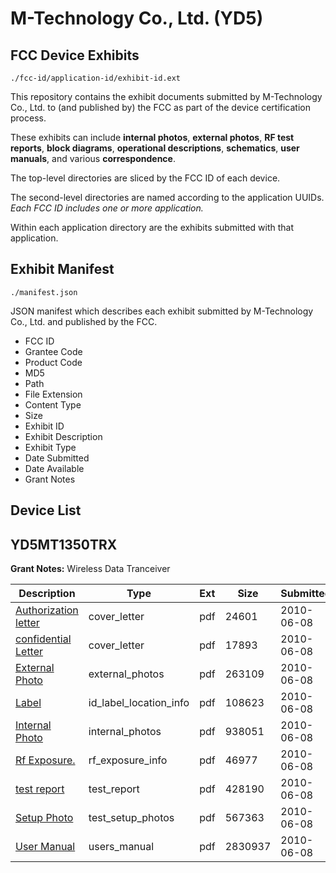 # M-Technology Co., Ltd. (YD5)
## FCC Device Exhibits

```
./fcc-id/application-id/exhibit-id.ext
```

This repository contains the exhibit documents submitted by M-Technology Co., Ltd. to (and published by) the FCC as part of the device certification process.

These exhibits can include **internal photos**, **external photos**, **RF test reports**, **block diagrams**, **operational descriptions**, **schematics**, **user manuals**, and various **correspondence**.

The top-level directories are sliced by the FCC ID of each device.

The second-level directories are named according to the application UUIDs. *Each FCC ID includes one or more application.*

Within each application directory are the exhibits submitted with that application. 

## Exhibit Manifest

```
./manifest.json
```

JSON manifest which describes each exhibit submitted by M-Technology Co., Ltd. and published by the FCC.

- FCC ID
- Grantee Code
- Product Code
- MD5
- Path
- File Extension
- Content Type
- Size
- Exhibit ID
- Exhibit Description
- Exhibit Type
- Date Submitted
- Date Available
- Grant Notes

## Device List
## YD5MT1350TRX
**Grant Notes:** Wireless Data Tranceiver

| Description | Type | Ext | Size | Submitted | Available |
| ----------- | ---- | --- | ---- | --------- | --------- |
| [Authorization letter](YD5MT1350TRX/295ef414e410ed3de34f050b00bde85d/1292480.pdf) | cover_letter | pdf | 24601 | 2010-06-08 | 2010-06-08 |
| [confidential Letter](YD5MT1350TRX/295ef414e410ed3de34f050b00bde85d/1292481.pdf) | cover_letter | pdf | 17893 | 2010-06-08 | 2010-06-08 |
| [External Photo](YD5MT1350TRX/295ef414e410ed3de34f050b00bde85d/1292485.pdf) | external_photos | pdf | 263109 | 2010-06-08 | 2010-06-08 |
| [Label](YD5MT1350TRX/295ef414e410ed3de34f050b00bde85d/1292486.pdf) | id_label_location_info | pdf | 108623 | 2010-06-08 | 2010-06-08 |
| [Internal Photo](YD5MT1350TRX/295ef414e410ed3de34f050b00bde85d/1292487.pdf) | internal_photos | pdf | 938051 | 2010-06-08 | 2010-06-08 |
| [Rf Exposure.](YD5MT1350TRX/295ef414e410ed3de34f050b00bde85d/1292488.pdf) | rf_exposure_info | pdf | 46977 | 2010-06-08 | 2010-06-08 |
| [test report](YD5MT1350TRX/295ef414e410ed3de34f050b00bde85d/1292489.pdf) | test_report | pdf | 428190 | 2010-06-08 | 2010-06-08 |
| [Setup Photo](YD5MT1350TRX/295ef414e410ed3de34f050b00bde85d/1292490.pdf) | test_setup_photos | pdf | 567363 | 2010-06-08 | 2010-06-08 |
| [User Manual](YD5MT1350TRX/295ef414e410ed3de34f050b00bde85d/1292491.pdf) | users_manual | pdf | 2830937 | 2010-06-08 | 2010-06-08 |
